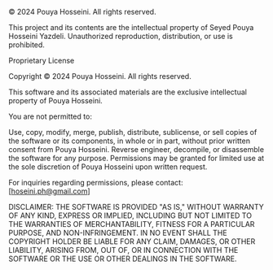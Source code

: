 © 2024 Pouya Hosseini. All rights reserved.

This project and its contents are the intellectual property of Seyed Pouya Hosseini Yazdeli. Unauthorized reproduction, distribution, or use is prohibited.

Proprietary License

Copyright © 2024 Pouya Hosseini. All rights reserved.

This software and its associated materials are the exclusive intellectual property of Pouya Hosseini.

You are not permitted to:

Use, copy, modify, merge, publish, distribute, sublicense, or sell copies of the software or its components, in whole or in part, without prior written consent from Pouya Hosseini.
Reverse engineer, decompile, or disassemble the software for any purpose.
Permissions may be granted for limited use at the sole discretion of Pouya Hosseini upon written request.

For inquiries regarding permissions, please contact: [hoseini.ph@gmail.com]

DISCLAIMER: THE SOFTWARE IS PROVIDED "AS IS," WITHOUT WARRANTY OF ANY KIND, EXPRESS OR IMPLIED, INCLUDING BUT NOT LIMITED TO THE WARRANTIES OF MERCHANTABILITY, FITNESS FOR A PARTICULAR PURPOSE, AND NON-INFRINGEMENT. IN NO EVENT SHALL THE COPYRIGHT HOLDER BE LIABLE FOR ANY CLAIM, DAMAGES, OR OTHER LIABILITY, ARISING FROM, OUT OF, OR IN CONNECTION WITH THE SOFTWARE OR THE USE OR OTHER DEALINGS IN THE SOFTWARE.
